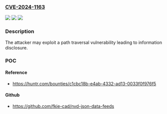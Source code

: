 ### [CVE-2024-1163](https://cve.mitre.org/cgi-bin/cvename.cgi?name=CVE-2024-1163)
![](https://img.shields.io/static/v1?label=Product&message=mbloch%2Fmapshaper&color=blue)
![](https://img.shields.io/static/v1?label=Version&message=unspecified%3C%200.6.44%20&color=brighgreen)
![](https://img.shields.io/static/v1?label=Vulnerability&message=CWE-22%20Improper%20Limitation%20of%20a%20Pathname%20to%20a%20Restricted%20Directory%20('Path%20Traversal')&color=brighgreen)

### Description

The attacker may exploit a path traversal vulnerability leading to information disclosure.

### POC

#### Reference
- https://huntr.com/bounties/c1cbc18b-e4ab-4332-ad13-0033f0f976f5

#### Github
- https://github.com/fkie-cad/nvd-json-data-feeds

